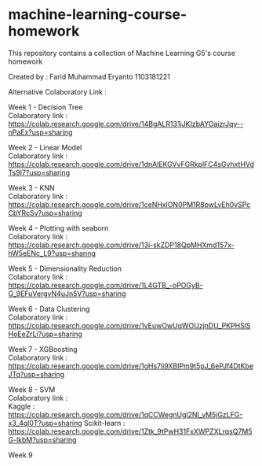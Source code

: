 # machine-learning-course-homework


This repository contains a collection of Machine Learning G5's course homework

Created by :
Farid Muhammad Eryanto
1103181221

Alternative Colaboratory Link :

Week 1 - Decision Tree <br>
Colaboratory link : <br>
https://colab.research.google.com/drive/14BgALR131jJKIzbAYOaizrJqy--nPaEx?usp=sharing

Week 2 - Linear Model <br>
Colaboratory link : <br>
https://colab.research.google.com/drive/1dnAlEKGVvFGRkplFC4sGvhxtHVdTs9I7?usp=sharing

Week 3 - KNN <br>
Colaboratory link : <br>
https://colab.research.google.com/drive/1ceNHxlON0PM1R8pwLvEh0vSPcCbYRcSv?usp=sharing

Week 4 - Plotting with seaborn <br>
Colaboratory link : <br>
https://colab.research.google.com/drive/13i-skZDP18QpMHXmd157x-hW5eENc_L9?usp=sharing

Week 5 - Dimensionality Reduction <br>
Colaboratory link : <br>
https://colab.research.google.com/drive/1L4GTB_-oPOGyB-G_9EFuVergvN4uJn5V?usp=sharing

Week 6 - Data Clustering <br>
Colaboratory link : <br>
https://colab.research.google.com/drive/1vEuwOwUqWOUzjnDU_PKPHSlSHoEeZrLi?usp=sharing

Week 7 - XGBoosting <br>
Colaboratory link : <br>
https://colab.research.google.com/drive/1gHs7li9XBIPm9t5pJ_6ePJf4DtKbeJTq?usp=sharing

Week 8 - SVM <br>
Colaboratory link : <br>
Kaggle :
https://colab.research.google.com/drive/1qCCWegnUgl2NI_vM5jGzLFG-x3_4ql0T?usp=sharing
Scikit-learn :
https://colab.research.google.com/drive/1Ztk_9tPwH31FxXWPZXLrqsQ7M5G-lkbM?usp=sharing

Week 9 

